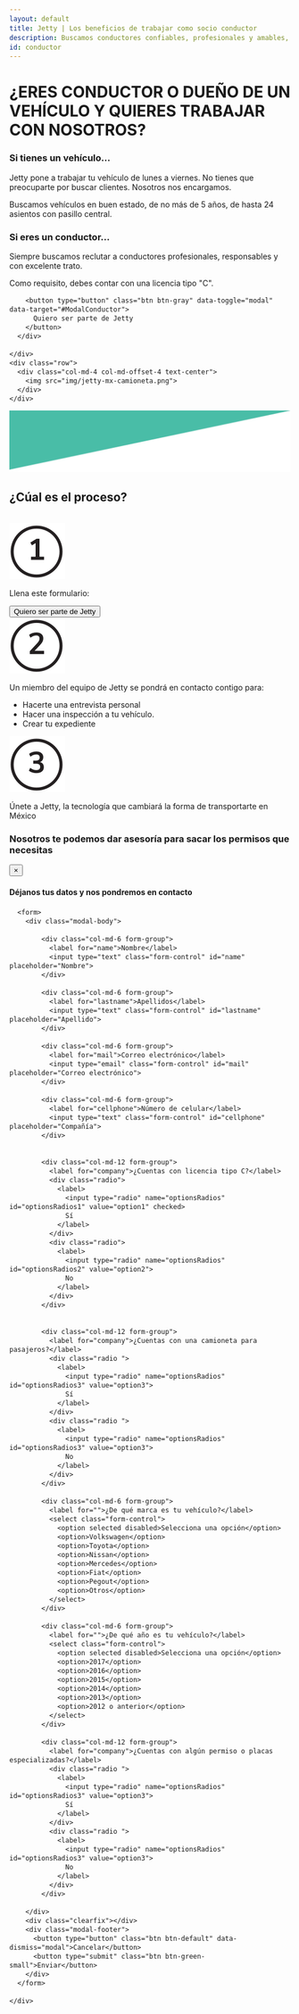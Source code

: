 ```yaml
---
layout: default
title: Jetty | Los beneficios de trabajar como socio conductor
description: Buscamos conductores confiables, profesionales y amables, para unirse a nuestro equipo y marcar la diferencia en la movilidad urbana.
id: conductor
---
```


<div class="container-fluid conductor">
  <div class="container">
    <div class="row">
      <div class="col-md-10 col-md-offset-1 text-center">
        <h1>¿ERES CONDUCTOR O DUEÑO DE UN VEHÍCULO Y QUIERES TRABAJAR CON NOSOTROS?</h1>
        <div class="row">
          <div class="col-md-6 text-left">
            <h3>Si tienes un vehículo...</h3>
            <p>Jetty pone a trabajar tu vehículo de lunes a viernes. No tienes que preocuparte por buscar clientes. Nosotros nos encargamos.</p>
            <p>Buscamos vehículos en buen estado, de no más de 5 años, de hasta 24 asientos con pasillo central.</p>
          </div>
          <div class="col-md-6 text-left">
            <h3>Si eres un conductor...</h3>
            <p>Siempre buscamos reclutar a conductores profesionales, responsables y con excelente trato.</p>
            <p>Como requisito, debes contar con una licencia tipo "C".</p>
          </div>
        </div>

        <button type="button" class="btn btn-gray" data-toggle="modal" data-target="#ModalConductor">
          Quiero ser parte de Jetty
        </button>
      </div>

    </div>
    <div class="row">
      <div class="col-md-4 col-md-offset-4 text-center">
        <img src="img/jetty-mx-camioneta.png">
      </div>
    </div>
  </div>
</div>

<div class="clearfix"></div>

<div class="space-greenUp">
  <img src="img/back-green-up.png">
</div>

<!-- <div class="container">
  <div class="row conductor-request">
    <div class="col-md-4 text-center">
      <div class="panel panel-default">
        <div class="panel-body">
          <img src="img/icon-van.svg">
          <h2>Jetty te ofrece la posibilidad de:</h2>
          <p>Poner a trabajar tu vehículo de lunes a viernes. No tener que preocuparte por buscar clientes. Nosotros nos encargamos.</p>
        </div>
      </div>
    </div>
    <div class="col-md-4 text-center">
      <div class="panel panel-default">
        <div class="panel-body">
          <img src="img/icon-check.svg">
          <h2>¿Cuáles son los requisitos para propietarios?</h2>
          <p>Tener un vehículo en buen estado, de no más de 5 años, con por lo menos 12 asientos y pasillo central.</p>
        </div>
      </div>
    </div>
    <div class="col-md-4 text-center">
      <div class="panel panel-default">
        <div class="panel-body">
          <img src="img/icon-card.svg">
          <h2>¿Cuáles son los requisitos para conductores?</h2>
          <p>Tener o tramitar licencia tipo "C". </p>
        </div>
      </div>
    </div>
  </div>
</div> -->

<!-- <div class="space-greenUp">
  <img src="img/back-green-down.png">
</div> -->

<div class="conatiner-fluid proceso">
  <div class="container">
    <div class="row">
      <div class="col-md-12 text-center">
        <h2>¿Cúal es el proceso?</h2>
        <br>
      </div>
    </div>
    <div class="row">
      <div class="col-md-6 col-md-offset-3 number">
        <div class="row">
          <div class="col-md-2 col-xs-3 text-right">
            <img src="img/icon-uno.svg">
          </div>
          <div class="col-md-10 col-xs-9">
            <p class="lead">Llena este formulario:</p>
            <!-- <a class="typeform-share btn btn-gray" href="https://cledestino.typeform.com/to/CLXSOj" data-mode="1" target="_blank">Quiero ser parte de Jetty</a> -->
            <button type="button" class="btn btn-gray" data-toggle="modal" data-target="#ModalConductor">
              Quiero ser parte de Jetty
            </button>
          </div>
        </div>
      </div>
      <div class="col-md-6 col-md-offset-3 number">
        <div class="row">
          <div class="col-md-2 col-xs-3 text-right">
            <img src="img/icon-dos.svg">
          </div>
          <div class="col-md-10 col-xs-9">
            <p class="lead">Un miembro del equipo de Jetty se pondrá en contacto contigo para:</p>
            <ul>
              <li>Hacerte una entrevista personal </li>
              <li>Hacer una inspección a tu vehículo. </li>
              <li>Crear tu expediente</li>
            </ul>
          </div>
        </div>
      </div>
      <div class="col-md-6 col-md-offset-3 number">
        <div class="row">
          <div class="col-md-2 col-xs-3 text-right">
            <img src="img/icon-tres.svg">
          </div>
          <div class="col-md-10 col-xs-9">
            <p class="lead">Únete a Jetty, la tecnología que cambiará la forma de transportarte en México</p>
          </div>
        </div>
      </div>
    </div>
    <div class="row">
      <div class="col-md-12 text-center">
        <h3>Nosotros te podemos dar asesoría para sacar los permisos que necesitas</h3>
      </div>
    </div>
  </div>
</div>

<div class="clearfix"></div>

 <!-- Modal Conductor -->
<div class="modal fade" id="ModalConductor" tabindex="-1" role="dialog" aria-labelledby="myModalLabel">
  <div class="modal-dialog" role="document">
    <div class="modal-content">
      <div class="modal-header">
        <button type="button" class="close" data-dismiss="modal" aria-label="Close"><span aria-hidden="true">&times;</span></button>
        <h4 class="modal-title" id="myModalLabel">Déjanos tus datos y nos pondremos en contacto</h4>
      </div>

      <form>
        <div class="modal-body">

            <div class="col-md-6 form-group">
              <label for="name">Nombre</label>
              <input type="text" class="form-control" id="name" placeholder="Nombre">
            </div>

            <div class="col-md-6 form-group">
              <label for="lastname">Apellidos</label>
              <input type="text" class="form-control" id="lastname" placeholder="Apellido">
            </div>

            <div class="col-md-6 form-group">
              <label for="mail">Correo electrónico</label>
              <input type="email" class="form-control" id="mail" placeholder="Correo electrónico">
            </div>

            <div class="col-md-6 form-group">
              <label for="cellphone">Número de celular</label>
              <input type="text" class="form-control" id="cellphone" placeholder="Compañía">
            </div>


            <div class="col-md-12 form-group">
              <label for="company">¿Cuentas con licencia tipo C?</label>
              <div class="radio">
                <label>
                  <input type="radio" name="optionsRadios" id="optionsRadios1" value="option1" checked>
                  Sí
                </label>
              </div>
              <div class="radio">
                <label>
                  <input type="radio" name="optionsRadios" id="optionsRadios2" value="option2">
                  No
                </label>
              </div>
            </div>


            <div class="col-md-12 form-group">
              <label for="company">¿Cuentas con una camioneta para pasajeros?</label>
              <div class="radio ">
                <label>
                  <input type="radio" name="optionsRadios" id="optionsRadios3" value="option3">
                  Sí
                </label>
              </div>
              <div class="radio ">
                <label>
                  <input type="radio" name="optionsRadios" id="optionsRadios3" value="option3">
                  No
                </label>
              </div>
            </div>

            <div class="col-md-6 form-group">
              <label for="">¿De qué marca es tu vehículo?</label>
              <select class="form-control">
                <option selected disabled>Selecciona una opción</option>
                <option>Volkswagen</option>
                <option>Toyota</option>
                <option>Nissan</option>
                <option>Mercedes</option>
                <option>Fiat</option>
                <option>Pegout</option>
                <option>Otros</option>
              </select>
            </div>

            <div class="col-md-6 form-group">
              <label for="">¿De qué año es tu vehículo?</label>
              <select class="form-control">
                <option selected disabled>Selecciona una opción</option>
                <option>2017</option>
                <option>2016</option>
                <option>2015</option>
                <option>2014</option>
                <option>2013</option>
                <option>2012 o anterior</option>
              </select>
            </div>

            <div class="col-md-12 form-group">
              <label for="company">¿Cuentas con algún permiso o placas especializadas?</label>
              <div class="radio ">
                <label>
                  <input type="radio" name="optionsRadios" id="optionsRadios3" value="option3">
                  Sí
                </label>
              </div>
              <div class="radio ">
                <label>
                  <input type="radio" name="optionsRadios" id="optionsRadios3" value="option3">
                  No
                </label>
              </div>
            </div>

        </div>
        <div class="clearfix"></div>
        <div class="modal-footer">
          <button type="button" class="btn btn-default" data-dismiss="modal">Cancelar</button>
          <button type="submit" class="btn btn-green-small">Enviar</button>
        </div>
      </form>

    </div>
  </div>
</div>